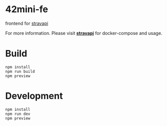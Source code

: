 # 42mini-fe
frontend for [stravapi](https://github.com/riszkymf/stravapi)

For more information. Please visit **[stravapi](https://github.com/riszkymf/stravapi)** for docker-compose and usage.

# Build

```
npm install
npm run build
npm preview
```

# Development
```
npm install
npm run dev
npm preview
```

